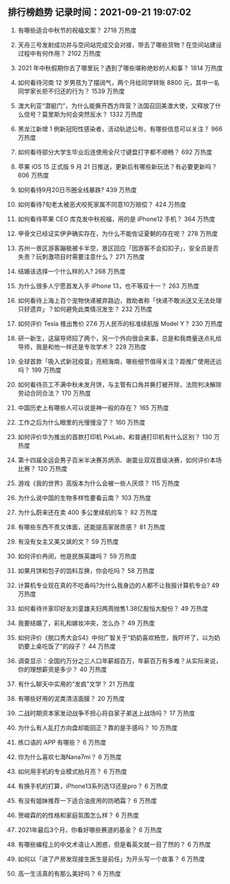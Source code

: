 
## 排行榜趋势 记录时间：2021-09-21 19:07:02
  
  1. 有哪些适合中秋节的祝福文案？ 2718 万热度
    
  2. 天舟三号发射成功并与空间站完成交会对接，带去了哪些货物？在空间站建设过程中有何作用？ 2102 万热度
    
  3. 2021 年中秋假期你去了哪里玩？遇到了哪些堪称绝妙的人和事？ 1814 万热度
    
  4. 如何看待河南 12 岁男孩为了摆阔气，两个月给同学转账 8800 元，其中一名同学家长拒不归还的行为？ 1539 万热度
    
  5. 澳大利亚“潜艇门”，为什么能撕开西方阵营？法国召回美澳大使，又释放了什么信号？莫里斯为何会突然反水？ 1332 万热度
    
  6. 黑龙江新增 1 例新冠阳性感染者，活动轨迹公布，有哪些信息可以关注？ 966 万热度
    
  7. 如何看待部分大学生毕业后连使用全尺寸键盘打字都不顺畅？ 692 万热度
    
  8. 苹果 iOS 15 正式版 9 月 21 日推送，更新后有哪些新玩法？有必要更新吗？ 606 万热度
    
  9. 如何看待9月20日币圈全线暴跌? 439 万热度
    
  10. 如何看待7旬老太被恶犬咬死家属不同意10万赔偿？ 424 万热度
    
  11. 如何看待苹果 CEO 库克发中秋祝福，用的是 iPhone12 手机？ 364 万热度
    
  12. 甲骨文已经证实伊尹确实存在，为什么不能佐证夏朝的存在呢？ 278 万热度
    
  13. 苏州一景区游客蹦极被卡半空，景区回应「因游客不会扣扣子」，安全员是否失责？玩刺激项目时需要注意什么？ 271 万热度
    
  14. 结婚该选择一个什么样的人? 268 万热度
    
  15. 为什么很多人宁愿首发入手 iPhone 13，也不等双十一？ 263 万热度
    
  16. 如何看待上海上百个宠物快递被弃路边，救助者称「快递不敢派送又无法处理只好遗弃」？如何避免此类情况发生？ 232 万热度
    
  17. 如何评价 Tesla 推出售价 27.6 万人民币的标准续航版 Model Y？ 230 万热度
    
  18. 研一新生，这届导师招了两个，另一个外向很会来事，总是和我商量送点礼给导师，我是和他一样还是专攻学术？ 228 万热度
    
  19. 全球首款「吸入式新冠疫苗」亮相海南，哪些细节值得关注？距推广使用还远吗？ 199 万热度
    
  20. 如何看待员工不满中秋未发月饼，与主管有口角并撕打被开除，法院判决解除劳动合同合法？ 170 万热度
    
  21. 中国历史上有哪些人可以说是神一般的存在？ 165 万热度
    
  22. 工作之后为什么眼里的光慢慢没了？ 160 万热度
    
  23. 如何评价华为推出的首款打印机 PixLab，和普通打印机有什么区别？ 130 万热度
    
  24. 第十四届全运会男子百米半决赛苏炳添、谢震业双双晋级决赛，如何评价本场比赛？ 120 万热度
    
  25. 游戏《我的世界》高版本为什么会被一些人厌烦？ 115 万热度
    
  26. 为什么说中国的生物多样性要看云南？ 103 万热度
    
  27. 为什么蔚来还在卖 400 多公里续航的车？ 82 万热度
    
  28. 有哪些东西不贵又体面，还能提高家居质感？ 81 万热度
    
  29. 有没有女主又美又飒的文？ 59 万热度
    
  30. 如何评价冉闵，他是民族英雄吗？ 59 万热度
    
  31. 如果月饼和包子的馅料互换，你会吃吗？ 58 万热度
    
  32. 计算机专业现在真的不吃香吗?为什么我身边的人都不让我报计算机专业? 49 万热度
    
  33. 如何看待许家印好友刘銮雄夫妇两周抛售1.38亿股恒大股份？ 49 万热度
    
  34. 我要结婚了，彩礼和嫁妆冲突，怎么办？ 49 万热度
    
  35. 如何评价《脱口秀大会S4》中何广智关于“奶奶喜欢杨笠，我吓坏了，以为奶奶要上桌吃饭了”的段子？ 44 万热度
    
  36. 调查显示：全国约万分之三人口年薪超百万，年薪百万有多难？从实际来说，你的理想薪资是多少？ 40 万热度
    
  37. 有什么聊天中实用的“发疯”文学？ 21 万热度
    
  38. 有哪些好用的泥类清洁面膜？ 20 万热度
    
  39. 二战时期资本家发动战争不担心将自家子弟送上战场吗？ 17 万热度
    
  40. 为什么有人乱打方向盘却能回正？靠的是手感吗？ 10 万热度
    
  41. 练口语的 APP 有哪些？ 6 万热度
    
  42. 你为什么喜欢七海Nana7mi？ 6 万热度
    
  43. 如何用手机的专业模式拍月亮？ 6 万热度
    
  44. 有换手机的打算，iPhone13系列选13还是pro？ 6 万热度
    
  45. 有没有姐妹推荐一下适合油皮用的防晒霜？ 6 万热度
    
  46. 贺峻霖的的性格和家庭氛围怎么样？ 6 万热度
    
  47. 2021年最后3个月，你看好哪些赛道的基金？ 6 万热度
    
  48. 有哪些编程上的中文术语让人困惑，但是看英文就一目了然的？ 6 万热度
    
  49. 如何以「进了产房发现接生医生是前任」为开头写一个故事？ 6 万热度
    
  50. 高一生活真的有那么美好吗？ 6 万热度
    